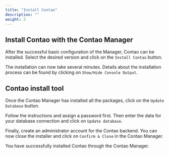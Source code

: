 ```yaml
---
title: "Install Contao"
description: ""
weight: 2
---
```


## Install Contao with the Contao Manager

After the successful basic configuration of the Manager, Contao
can be installed. Select the desired version and click on the
`Install Contao` button.

The installation can now take several minutes. Details about the
installation process can be found by clicking on `Show/Hide Console Output`.

## Contao install tool

Once the Contao Manager has installed all the packages, click on
 the `Update Database` button.

Follow the instructions and assign a password first. Then enter
the data for your database connection and click on `Update database`.

Finally, create an administrator account for the Contao backend. You
can now close the installer and click on `Confirm & Close` in the
Contao Manager.

You have successfully installed Contao through the Contao Manager.